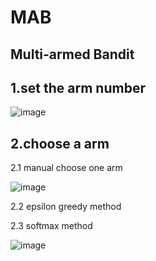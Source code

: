 # MAB
## Multi-armed Bandit

## 1.set the arm number

![image](https://github.com/Jerryzhangzhao/MAB/blob/master/images/set%20arm%20number.png)

## 2.choose a arm

2.1 manual choose one arm

![image](https://github.com/Jerryzhangzhao/MAB/blob/master/images/manual%20choose.png)

2.2 epsilon greedy method

2.3 softmax method

![image](https://github.com/Jerryzhangzhao/MAB/blob/master/images/softmax%20method.png)
